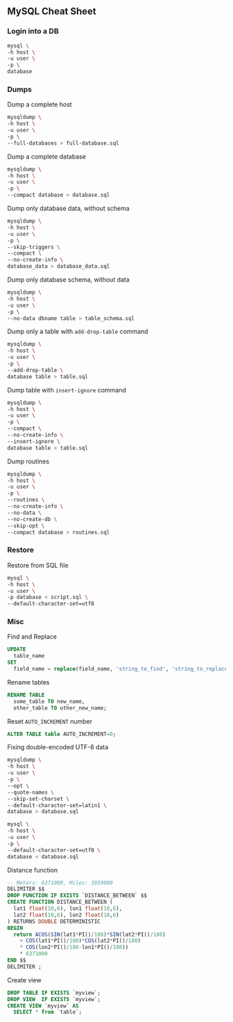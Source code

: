 ## MySQL Cheat Sheet

### Login into a DB
```sh
mysql \
-h host \
-u user \
-p \
database
```

### Dumps

Dump a complete host
```sh
mysqldump \
-h host \
-u user \
-p \
--full-databases > full-database.sql
```

Dump a complete database
```sh
mysqldump \
-h host \
-u user \
-p \
--compact database > database.sql
```

Dump only database data, without schema
```sh
mysqldump \
-h host \
-u user \
-p \
--skip-triggers \
--compact \
--no-create-info \
database_data > database_data.sql
```

Dump only database schema, without data
```sh
mysqldump \
-h host \
-u user \
-p \
--no-data dbname table > table_schema.sql
```

Dump only a table with `add-drop-table` command
```sh
mysqldump \
-h host \
-u user \
-p \
--add-drop-table \
database table > table.sql
```

Dump table with `insert-ignore` command
```sh
mysqldump \
-h host \
-u user \
-p \
--compact \
--no-create-info \
--insert-ignore \
database table > table.sql
```

Dump routines
```sh
mysqldump \
-h host \
-u user \
-p \
--routines \
--no-create-info \
--no-data \
--no-create-db \
--skip-opt \
--compact database > routines.sql
```

### Restore

Restore from SQL file
```sh
mysql \
-h host \
-u user \
-p database < script.sql \
--default-character-set=utf8
```

### Misc

Find and Replace
```sql
UPDATE 
  table_name
SET
  field_name = replace(field_name, 'string_to_find', 'string_to_replace');
```

Rename tables
```sql
RENAME TABLE
  some_table TO new_name,
  other_table TO other_new_name;
```

Reset `AUTO_INCREMENT` number
```sql
ALTER TABLE table AUTO_INCREMENT=0;
```

Fixing double-encoded UTF-8 data 
```sh
mysqldump \
-h host \
-u user \
-p \
--opt \
--quote-names \
--skip-set-charset \
--default-character-set=latin1 \
database > database.sql

mysql \
-h host \
-u user \
-p \
--default-character-set=utf8 \
database < database.sql
```

Distance function
```sql
-- Meters: 6371000, Miles: 3959000
DELIMITER $$
DROP FUNCTION IF EXISTS `DISTANCE_BETWEEN` $$
CREATE FUNCTION DISTANCE_BETWEEN (
  lat1 float(10,6), lon1 float(10,6),
  lat2 float(10,6), lon2 float(10,6)
) RETURNS DOUBLE DETERMINISTIC
BEGIN
  return ACOS(SIN(lat1*PI()/180)*SIN(lat2*PI()/180)
    + COS(lat1*PI()/180)*COS(lat2*PI()/180)
    * COS(lon2*PI()/180-lon1*PI()/180))
    * 6371000
END $$
DELIMITER ;
```

Create view
```sql
DROP TABLE IF EXISTS `myview`;
DROP VIEW  IF EXISTS `myview`;
CREATE VIEW `myview` AS 
  SELECT * from `table`;
```
